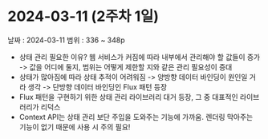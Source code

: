 # 2024-03-11 (2주차 1일)

날짜 : 2024-03-11
범위 : 336 ~ 348p

- 상태 관리 필요한 이유? 웹 서비스가 커짐에 따라 내부에서 관리해야 할 값들이 증가 -> 값을 어디에 둘지, 범위는 어떻게 제한할 지와 같은 관리 필요성이 증대
- 상태가 많아짐에 따라 상태 추적이 어려워짐 -> 양방향 데이터 바인딩이 원인일 거라 생각 -> 단방향 데이터 바인딩인 Flux 패턴 등장
- Flux 패턴을 구현하기 위한 상태 관리 라이브러리 대거 등장, 그 중 대표적인 라이브러리가 리덕스
- Context API는 상태 관리 보단 주입을 도와주는 기능에 가까움. 렌더링 막아주는 기능이 없기 때문에 사용 시 주의 필요!